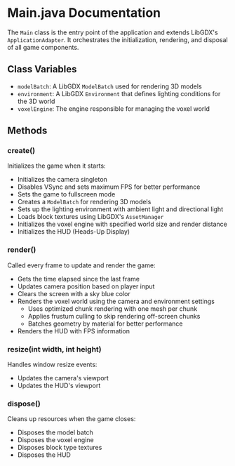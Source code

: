 # Main.java Documentation

The `Main` class is the entry point of the application and extends LibGDX's `ApplicationAdapter`. It orchestrates the initialization, rendering, and disposal of all game components.

## Class Variables
- `modelBatch`: A LibGDX `ModelBatch` used for rendering 3D models
- `environment`: A LibGDX `Environment` that defines lighting conditions for the 3D world
- `voxelEngine`: The engine responsible for managing the voxel world

## Methods

### create()
Initializes the game when it starts:
- Initializes the camera singleton
- Disables VSync and sets maximum FPS for better performance
- Sets the game to fullscreen mode
- Creates a `ModelBatch` for rendering 3D models
- Sets up the lighting environment with ambient light and directional light
- Loads block textures using LibGDX's `AssetManager`
- Initializes the voxel engine with specified world size and render distance
- Initializes the HUD (Heads-Up Display)

### render()
Called every frame to update and render the game:
- Gets the time elapsed since the last frame
- Updates camera position based on player input
- Clears the screen with a sky blue color
- Renders the voxel world using the camera and environment settings
  - Uses optimized chunk rendering with one mesh per chunk
  - Applies frustum culling to skip rendering off-screen chunks
  - Batches geometry by material for better performance
- Renders the HUD with FPS information

### resize(int width, int height)
Handles window resize events:
- Updates the camera's viewport
- Updates the HUD's viewport

### dispose()
Cleans up resources when the game closes:
- Disposes the model batch
- Disposes the voxel engine
- Disposes block type textures
- Disposes the HUD

